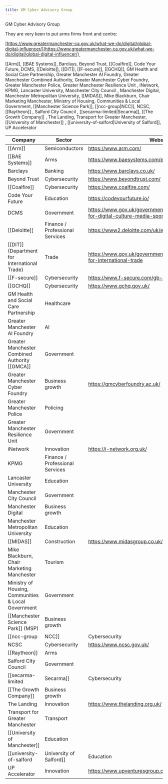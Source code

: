 ```yaml
---
title: GM Cyber Advisory Group
---
```

GM Cyber Advisory Group

They are very keen to put arms firms front and centre:

  

[https://www.greatermanchester-ca.gov.uk/what-we-do/digital/global-digital-influencer/](https://www.greatermanchester-ca.gov.uk/what-we-do/digital/global-digital-influencer/) 

  

[[Arm]], [[BAE Systems]], Barclays, Beyond Trust, [[Coalfire]], Code Your Future, DCMS, [[Deloitte]], [[DIT]], [[F-secure]], [[GCHQ]], GM Health and Social Care Partnership, Greater Manchester AI Foundry, Greater Manchester Combined Authority, Greater Manchester Cyber Foundry, Greater Manchester Police, Greater Manchester Resilience Unit , iNetwork, KPMG, Lancaster University, Manchester City Council , Manchester Digital, Manchester Metropolitan University, [[MIDAS]], Mike Blackburn, Chair Marketing Manchester, Ministry of Housing, Communities & Local Government, [[Manchester Science Park]], [[ncc-group|NCC]], NCSC, [[Raytheon]] , Salford City Council , [[secarma-limited|Secarma]], [[The Growth Company]] , The Landing, Transport for Greater Manchester, [[University of Manchester]] , [[university-of-salford|University of Salford]], UP Accelerator

| Company | Sector | Website |
| ---- | ---- | ---- |
| [[Arm]] | Semiconductors | https://www.arm.com/ |
| [[BAE Systems]] |	Arms | https://www.baesystems.com/en/home |
| Barclays | Banking | https://www.barclays.co.uk/ |
| Beyond Trust | Cybersecurity | https://www.beyondtrust.com/ |
| [[Coalfire]] | Cybersecurity | https://www.coalfire.com/ |
| Code Your Future | Education | https://codeyourfuture.io/ |
| DCMS | Government | https://www.gov.uk/government/organisations/department-for-digital-culture-media-sport |
| [[Deloitte]] | Finance / Professional Services | https://www2.deloitte.com/uk/en.html |
| [[DIT]] (Department for International Trade) | Trade | https://www.gov.uk/government/organisations/department-for-international-trade |
| [[F-secure]] | Cybersecurity | https://www.f-secure.com/gb-en |
| [[GCHQ]] | Cybersecurity | https://www.gchq.gov.uk/ |
| GM Health and Social Care Partnership | Healthcare |
| Greater Manchester AI Foundry | AI |
| Greater Manchester Combined Authority [[GMCA]] | Government |
| Greater Manchester Cyber Foundry | Business growth | https://gmcyberfoundry.ac.uk/ |
| Greater Manchester Police | Policing |
| Greater Manchester Resilience Unit | Government |
| iNetwork | Innovation | https://i-network.org.uk/ |
| KPMG | Finance / Professional Services |
| Lancaster University | Education |
| Manchester City Council | Government |
| Manchester Digital | Business growth |
| Manchester Metropolitan University | Education |
| [[MIDAS]] | Construction | https://www.midasgroup.co.uk/ |
| Mike Blackburn, Chair Marketing Manchester | Tourism |
| Ministry of Housing, Communities & Local Government | Government |
| [[Manchester Science Park]] (MSP) | Business growth |
| [[ncc-group|NCC]] | Cybersecurity |
| NCSC | Cybersecurity | https://www.ncsc.gov.uk/ |
| [[Raytheon]] | Arms |
| Salford City Council | Government	|
| [[secarma-limited|Secarma]] | Cybersecurity | https://www.secarma.com/ |
| [[The Growth Company]] | Business growth |
| The Landing | Innovation | https://www.thelanding.org.uk/ 
| Transport for Greater Manchester | Transport |
| [[University of Manchester]] | Education |
| [[university-of-salford|University of Salford]] | Education	|
| UP Accelerator | Innovation | https://www.upventuresgroup.com/ |
